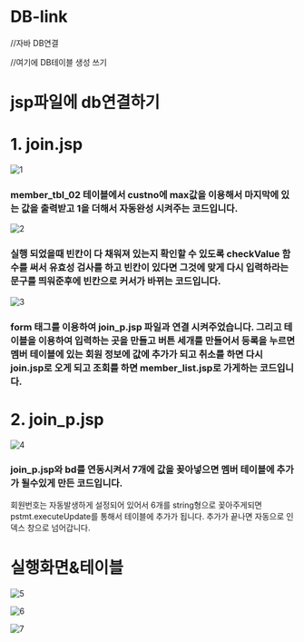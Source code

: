 # DB-link

//자바 DB연결

//여기에 DB테이블 생성 쓰기

# jsp파일에 db연결하기
# 1. join.jsp
![1](https://user-images.githubusercontent.com/104752580/186064466-c9182bee-4cd6-433b-aa94-679dda1e8e53.JPG)
### member_tbl_02 테이블에서 custno에 max값을 이용해서 마지막에 있는 값을 출력받고 1을 더해서 자동완성 시켜주는 코드입니다.
![2](https://user-images.githubusercontent.com/104752580/186064469-173f332c-ace2-45d9-ac00-cbee67a90241.JPG)
### 실행 되었을때 빈칸이 다 채워져 있는지 확인할 수 있도록 checkValue 함수를 써서 유효성 검사를 하고 빈칸이 있다면 그것에 맞게 다시 입력하라는 문구를 띄워준후에 빈칸으로 커서가 바뀌는 코드입니다. 
![3](https://user-images.githubusercontent.com/104752580/186064480-77a584f9-0455-4c11-8126-c263f3bec583.JPG)
### form 태그를 이용하여 join_p.jsp 파일과 연결 시켜주었습니다. 그리고 테이블을 이용하여 입력하는 곳을 만들고 버튼 세개를 만들어서 등록을 누르면 멤버 테이블에 있는 회원 정보에 값에 추가가 되고 취소를 하면 다시 join.jsp로 오게 되고 조회를 하면 member_list.jsp로 가게하는 코드입니다.
# 2. join_p.jsp
![4](https://user-images.githubusercontent.com/104752580/186064527-1eda37ed-ba01-4f00-b8f7-37918d6a4493.JPG)


### join_p.jsp와 bd를 연동시켜서 7개에 값을 꽂아넣으면 멤버 테이블에 추가가 될수있게 만든 코드입니다.
회원번호는 자동발생하게 설정되어 있어서 6개를 string형으로 꽂아주게되면 pstmt.executeUpdate를 통해서 테이블에 추가가 됩니다.
추가가 끝나면 자동으로 인덱스 창으로 넘어갑니다.
# 실행화면&테이블


![5](https://user-images.githubusercontent.com/104752580/186064569-b672221a-4cf9-4986-8d17-edb8c56d80d3.JPG)


![6](https://user-images.githubusercontent.com/104752580/186064571-0962cd32-fdbb-4235-8b70-c1c87390a7d7.JPG)


![7](https://user-images.githubusercontent.com/104752580/186064575-62c98ffa-41f5-4c22-af31-c33451a278ad.JPG)
